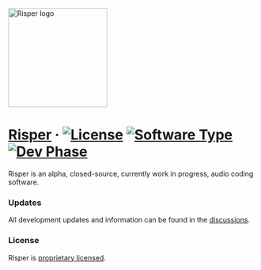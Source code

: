 <img width="200" src="https://user-images.githubusercontent.com/110770780/197480506-833d63df-3e77-4f36-a283-4d1bab4c115a.png" alt="Risper logo">

# [Risper](https://github.com/Bizmex) &middot; [![License](https://img.shields.io/badge/license-proprietary-blue)](https://github.com/Bizmex/risper/blob/main/LICENSE.md) [![Software Type](https://img.shields.io/badge/Software-Closed--Source-red)](https://en.wikipedia.org/wiki/Proprietary_software) [![Dev Phase](https://img.shields.io/badge/Phase-Alpha-lightgrey)](https://github.com/Bizmex/risper/discussions/1)

Risper is an alpha, closed-source, currently work in progress, audio coding software. 

### Updates

All development updates and information can be found in the [discussions](https://github.com/Bizmex/risper/discussions).

### License

Risper is [proprietary licensed](./LICENSE.md).
